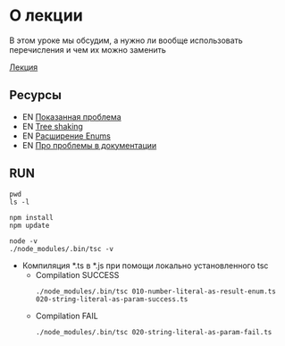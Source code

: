 # О лекции

В этом уроке мы обсудим, а нужно ли вообще использовать перечисления и чем их можно заменить

[Лекция](https://campfire-school.com/courses/polnyy-kurs-po-typescript-react/episode/ZZZ)

## Ресурсы

* EN [Показанная проблема](https://github.com/microsoft/TypeScript/issues/36756)
* EN [Tree shaking](https://developer.mozilla.org/en-US/docs/Glossary/Tree_shaking)
* EN [Расширение Enums](https://stackoverflow.com/questions/52857698/extending-enum-in-typescript)
* EN [Про проблемы в документации](https://www.typescriptlang.org/docs/handbook/enums.html#const-enum-pitfalls)

## RUN

````shell
pwd
ls -l
````

````shell
npm install
npm update
````

````shell
node -v
./node_modules/.bin/tsc -v
````
* Компиляция *.ts в *.js при помощи локально установленного tsc
  * Compilation SUCCESS 
    ````shell
    ./node_modules/.bin/tsc 010-number-literal-as-result-enum.ts 020-string-literal-as-param-success.ts
    ````
  * Compilation FAIL
    ````shell
    ./node_modules/.bin/tsc 020-string-literal-as-param-fail.ts
    ````
